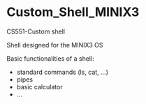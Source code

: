 Custom_Shell_MINIX3
===================

CS551-Custom shell

Shell designed for the MINIX3 OS

Basic functionalities of a shell:
  - standard commands (ls, cat, ...)
  - pipes
  - basic calculator
  - ...
  
